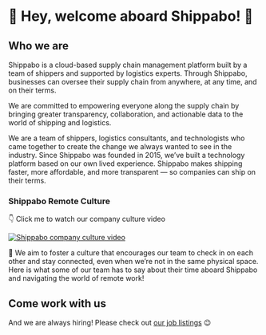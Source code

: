 # 🚢 Hey, welcome aboard Shippabo! 🚢

## Who we are

Shippabo is a cloud-based supply chain management platform built by a team of shippers and supported by logistics experts. Through Shippabo, businesses can oversee their supply chain from anywhere, at any time, and on their terms.

We are committed to empowering everyone along the supply chain by bringing greater transparency, collaboration, and actionable data to the world of shipping and logistics.

We are a team of shippers, logistics consultants, and technologists who came together to create the change we always wanted to see in the industry. Since Shippabo was founded in 2015, we’ve built a technology platform based on our own lived experience. Shippabo makes shipping faster, more affordable, and more transparent — so companies can ship on their terms.

### Shippabo Remote Culture

👇 Click me to watch our company culture video

[![Shippabo company culture video](https://img.youtube.com/vi/yGLcZstgzV4/0.jpg)](https://www.youtube.com/watch?v=yGLcZstgzV4)

🫶 We aim to foster a culture that encourages our team to check in on each other and stay connected, even when we’re not in the same physical space. Here is what some of our team has to say about their time aboard Shippabo and navigating the world of remote work!

## Come work with us

And we are always hiring! Please check out [our job listings](https://remoteintech.company/shippabo/) 😉
